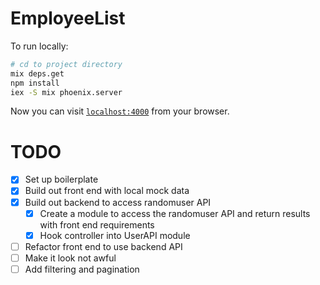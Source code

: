 # EmployeeList

To run locally:

```bash
# cd to project directory
mix deps.get
npm install
iex -S mix phoenix.server
```
Now you can visit [`localhost:4000`](http://localhost:4000) from your browser.

# TODO

- [x] Set up boilerplate
- [x] Build out front end with local mock data
- [x] Build out backend to access randomuser API
  - [x] Create a module to access the randomuser API and return results with front end requirements
  - [x] Hook controller into UserAPI module
- [ ] Refactor front end to use backend API
- [ ] Make it look not awful
- [ ] Add filtering and pagination
